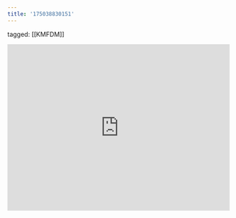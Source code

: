 ```yaml
---
title: '175038830151'
---
```

tagged: [[KMFDM]]
<iframe allow="accelerometer; autoplay; clipboard-write; encrypted-media; gyroscope; picture-in-picture" allowfullscreen="" frameborder="0" height="375" id="youtube_iframe" src="https://www.youtube.com/embed/eFOqt2sNyfs?feature=oembed&amp;enablejsapi=1&amp;origin=https://safe.txmblr.com&amp;wmode=opaque" width="500"></iframe>